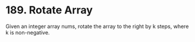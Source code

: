 # 189. Rotate Array

Given an integer array nums, rotate the array to the right by k steps, where k is non-negative.
